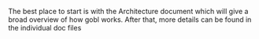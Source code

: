 The best place to start is with the Architecture document which will give a broad overview of how gobl works. After that, more details can be found in the individual doc files
